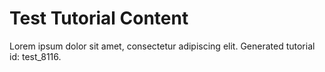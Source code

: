 # Test Tutorial Content

Lorem ipsum dolor sit amet, consectetur adipiscing elit. Generated tutorial id: test_8116.